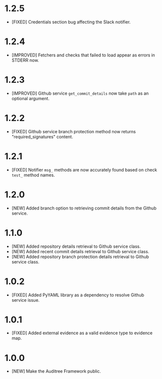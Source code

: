# 1.2.5

- [FIXED] Credentials section bug affecting the Slack notifier.

# 1.2.4

- [IMPROVED] Fetchers and checks that failed to load appear as errors in STDERR now.

# 1.2.3

- [IMPROVED] Github service `get_commit_details` now take `path` as an optional argument.

# 1.2.2

- [FIXED] Github service branch protection method now returns "required_signatures" content.

# 1.2.1

- [FIXED] Notifier `msg_` methods are now accurately found based on check `test_` method names.

# 1.2.0

- [NEW] Added branch option to retrieving commit details from the Github service.

# 1.1.0

- [NEW] Added repository details retrieval to Github service class.
- [NEW] Added recent commit details retrieval to Github service class.
- [NEW] Added repository branch protection details retrieval to Github service class.

# 1.0.2

- [FIXED] Added PyYAML library as a dependency to resolve Github service issue.

# 1.0.1

- [FIXED] Added external evidence as a valid evidence type to evidence map.

# 1.0.0

- [NEW] Make the Auditree Framework public.
